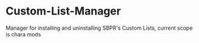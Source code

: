 # Custom-List-Manager
Manager for installing and uninstalling SBPR's Custom Lists, current scope is chara mods
